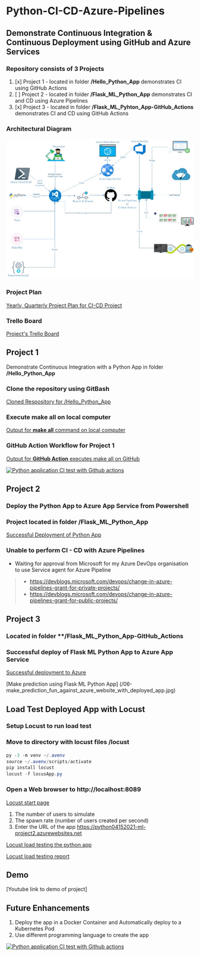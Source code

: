 # Python-CI-CD-Azure-Pipelines

## Demonstrate Continuous Integration & Continuous Deployment using GitHub and Azure Services

### Repository consists of 3 Projects
1) [x] Project 1 - located in folder **/Hello_Python_App** demonstrates CI using GitHub Actions
2) [ ] Project 2 - located in folder **/Flask_ML_Python_App** demonstrates CI and CD using Azure Pipelines
3) [x] Project 3 - located in folder **/Flask_ML_Pyhton_App-GitHub_Actions** demonstrates CI and CD using GitHub Actions

### Architectural Diagram
![Architectural Diagram using Visual Studio Code, GitHub and Azure](./architecture/images/project2_architectural_diagram.jpg)

### Project Plan
[Yearly, Quarterly Project Plan for CI-CD Project](./project_plan/Q1-2021.xlsx)

### Trello Board
[Project's Trello Board](https://trello.com/b/KuYAsEet/project-2)

## Project 1
Demonstrate Continuous Integration with a Python App in folder **/Hello_Python_App**

### Clone the repository using GitBash
[Cloned Respository for /Hello_Python_App](/images/01-git_repository_cloned_in_gitbash_to_local_repository.jpg)

### Execute make all on local computer
[Output for **make all** command on local computer](/images/02-make_all_output.jpg)

### GitHub Action Workflow for Project 1
[Output for **GitHub Action** executes make all on GitHub](/images/03-github_action_build.jpg)

[![Python application CI test with Github actions](https://github.com/npworkcode/Python-CI-CD-Azure-Pipelines/actions/workflows/pythonapp.yml/badge.svg)](https://github.com/npworkcode/Python-CI-CD-Azure-Pipelines/actions/workflows/pythonapp.yml)

## Project 2

### Deploy the Python App to Azure App Service from Powershell
### Project located in folder **/Flask_ML_Python_App**
[Successful Deployment of Python App](/images/05-successful_deployment_of_python_app_to_azure_from_command_line.jpg)

### Unable to perform CI - CD with Azure Pipelines
- Waiting for approval from Microsoft for my Azure DevOps organisation to use Service agent for Azure Pipeline
> - https://devblogs.microsoft.com/devops/change-in-azure-pipelines-grant-for-private-projects/
> - https://devblogs.microsoft.com/devops/change-in-azure-pipelines-grant-for-public-projects/

## Project 3

### Located in folder **/Flask_ML_Python_App-GitHub_Actions

### Successful deploy of Flask ML Python App to Azure App Service
[Successful deployment to Azure](/images/09-succesful_deploy_of_python_app_using_github_actions.jpg)

[Make prediction using Flask ML Python App] (/06-make_prediction_fun_against_azure_website_with_deployed_app.jpg)

## Load Test Deployed App with Locust

### Setup Locust to run load test

### Move to directory with locust files **/locust**
```PowerShell
py -3 -m venv ~/.avenv
source ~/.avenv/scripts/activate
pip install locust
locust -f locusApp.py
```
### Open a Web browser to http://localhost:8089
[Locust start page](/images/08-locust_start_new_load_test.jpg)

1) The number of users to simulate
2) The spawn rate (number of users created per second)
3) Enter the URL of the app https://python04152021-ml-project2.azurewebsites.net

[Locust load testing the python app](/images/07-locust_load_testing_of_app_on_azure_websites.jpg)

[Locust load testing report](./locust/images/report_1618320165.2787147.html)

## Demo
[Youtube link to demo of project]

## Future Enhancements
1) Deploy the app in a Docker Container and Automatically deploy to a Kubernetes Pod
2) Use different programming language to create the app






[![Python application CI test with Github actions](https://github.com/npworkcode/Python-CI-CD-Azure-Pipelines/actions/workflows/pythonapp.yml/badge.svg)](https://github.com/npworkcode/Python-CI-CD-Azure-Pipelines/actions/workflows/pythonapp.yml)
